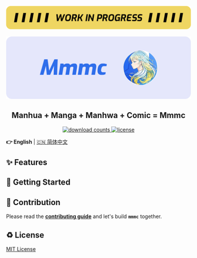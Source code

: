 <picture>
  <img alt="WIP" src="./assets/WIP.png">
</picture>

<br/>
<br/>

<picture>
  <source media="(prefers-color-scheme: dark)" srcset="./assets/banner-dark.png">
  <img alt="Mmmc Banner" src="./assets/banner-light.png">
</picture>

<h2 align="center">Manhua + Manga + Manhwa + Comic = Mmmc</h2>

<p align="center">
  <a href="https://github.com/blackcater-labs/mmmc">
   <img src="https://img.shields.io/github/downloads/blackcater-labs/mmmc/total?color=%23dedede&logoColor=%23333333&style=for-the-badge" alt="download counts" />
  </a>
  <a href="https://github.com/blackcater-labs/mdx-rs/blob/main/LICENSE">
    <img src="https://img.shields.io/github/license/blackcater-labs/mmmc?style=for-the-badge&color=%23dedede&logoColor=%23333333" alt="license" />
  </a>
</p>

**👉 English** | [🇨🇳 简体中文](./README.zh-CN.md)

## ✨ Features

## 👋 Getting Started

## 🤝 Contribution

Please read the **[contributing guide](./docs/Contributing%20Guide.md)** and let's build **`mmmc`** together.

## ♻️ License

[MIT License](./LICENSE)

